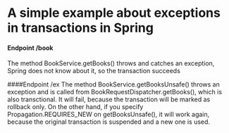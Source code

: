 # A simple example about exceptions in transactions in Spring

#### Endpoint /book
The method BookService.getBooks() throws and catches an exception,
Spring does not know about it, so the transaction succeeds


####Endpoint /ex
The method BookService.getBooksUnsafe() throws an exception and is 
called from BookRequestDispatcher.getBooks(), which is also transctional. 
It will fail, because the transaction will be marked as rollback only. 
On the other hand, if you specify Propagation.REQUIRES_NEW on getBooksUnsafe(), 
it will work again, because the original transaction is suspended 
and a new one is used.  